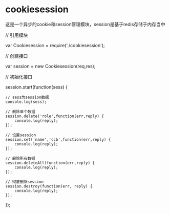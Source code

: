 # cookiesession

这是一个异步的cookie和session管理模块，session是基于redis存储于内存当中

// 引用模块

var Cookiesession = require('./cookiesession');

// 创建接口

var session =  new Cookiesession(req,res);

// 初始化接口

session.start(function(sess) {

    // sess为session数据
    console.log(sess);
    
    // 删除单个数据           
    session.delete('role',function(err,reply) {
        console.log(reply);
    });

    // 设置session
    session.set('name','ccb',function(err,reply) {
        console.log(reply);
    });

    // 删除所有数据
    session.deleteAll(function(err,reply) {
        console.log(reply);
    });

    // 彻底删除session
    session.destroy(function(err, reply) {
        console.log(reply);
    });
    
});
